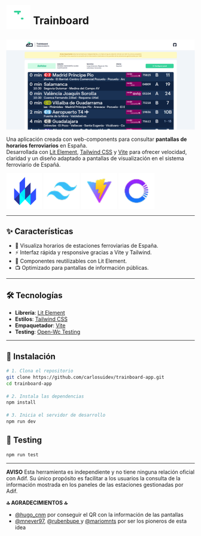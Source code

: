 <div style="display: flex; align-items: center; gap: 0.5rem;">
  <img src="./public/trainboard_logo_white.svg" width="64" alt="Trainboard logo" />
  <h1>Trainboard</h1>
</div>

![Preview](./public/readme_screen.png)

Una aplicación creada con web-components para consultar **pantallas de horarios ferroviarios** en España.  
Desarrollada con [Lit Element](https://lit.dev/), [Tailwind CSS](https://tailwindcss.com/) y [Vite](https://vitejs.dev/) para ofrecer velocidad, claridad y un diseño adaptado a pantallas de visualización en el sistema ferroviario de Españá.

<p>
  <img src="./public/lit_logo.svg" width="96" />
  <img src="./public/tailwind_logo.png" width="96" />
  <img src="./public/vite_logo.png" width="96" />
  <img src="./public/open_wc_logo.png" width="96" />
</p>

---

## ✨ Características

- 📍 Visualiza horarios de estaciones ferroviarias de España.
- ⚡ Interfaz rápida y responsive gracias a Vite y Tailwind.
- 🧩 Componentes reutilizables con Lit Element.
- 📺 Optimizado para pantallas de información públicas.

---

## 🛠️ Tecnologías

- **Librería**: [Lit Element](https://lit.dev/)
- **Estilos**: [Tailwind CSS](https://tailwindcss.com/)
- **Empaquetador**: [Vite](https://vitejs.dev/)
- **Testing**: [Open-Wc Testing](https://open-wc.org/docs/testing/testing-package/#chai)



---

## 🚀 Instalación

```bash
# 1. Clona el repositorio
git clone https://github.com/carlosuidev/trainboard-app.git
cd trainboard-app

# 2. Instala las dependencias
npm install

# 3. Inicia el servidor de desarrollo
npm run dev
```

## 🧪 Testing

```bash
npm run test
```

---

**AVISO**
Esta herramienta es independiente y no tiene ninguna relación oficial con Adif. Su único propósito es facilitar a los usuarios la consulta de la información mostrada en los paneles de las estaciones gestionadas por Adif.

**🔝 AGRADECIMIENTOS 🔝**
- [@hugo_cnm](https://x.com/hugo_cnm) por conseguir el QR con la información de las pantallas
- [@mnever97](https://x.com/mnever97), [@rubenbupe ](https://x.com/rubenbupe ) y [@mariomnts](https://x.com/@mariomnts) por ser los pioneros de esta idea


